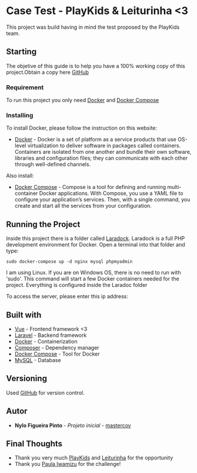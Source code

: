 # Case Test - PlayKids & Leiturinha <3

This project was build having in mind the test proposed by the PlayKids team.

## Starting

The objetive of this guide is to help you have a 100% working copy of this project.Obtain a copy here
[GitHub](https://github.com/mastercoy/[editar])

### Requirement

To run this project you only need [Docker](https://www.docker.com/get-started) and [Docker Compose](https://docs.docker.com/compose/install/)

### Installing

To install Docker, please follow the instruction on this website:

* [Docker](https://www.docker.com/get-started) - Docker is a set of platform as a service products that use OS-level virtualization to deliver software in packages called containers. Containers are
  isolated from one another and bundle their own software, libraries and configuration files; they can communicate with each other through well-defined channels.

Also install:

* [Docker Compose](https://docs.docker.com/compose/install/) - Compose is a tool for defining and running multi-container Docker applications. With Compose, you use a YAML file to configure your
  application’s services. Then, with a single command, you create and start all the services from your configuration.

## Running the Project

Inside this project there is a folder called [Laradock](http://laradock.io/). Laradock is a full PHP development environment for Docker. Open a terminal into that folder and type:

``` 
sudo docker-compose up -d nginx mysql phpmyadmin
```

I am using Linux. If you are on Windows OS, there is no need to run with 'sudo'. This command will start a few Docker containers needed for the project. Everything is configured inside the Laradoc
folder

To access the server, please enter this ip address:

## Built with

* [Vue](https://vuejs.org/) - Frontend framework <3
* [Laravel](https://laravel.com/) - Backend framework
* [Docker](https://www.docker.com/get-started) - Containerization
* [Composer](https://getcomposer.org/) - Dependency manager
* [Docker Compose](https://docs.docker.com/compose/install/) - Tool for Docker
* [MySQL](https://www.mysql.com/) - Database

## Versioning

Used [GitHub](https://github.com/) for version control.

## Autor

* **Nylo Figueira Pinto** - *Projeto inicial* - [mastercoy](https://github.com/mastercoy)

## Final Thoughts

* Thank you very much [PlayKids](https://playkids.com/) and [Leiturinha](https://leiturinha.com.br/) for the opportunity
* Thank you [Paula Iwamizu](https://www.linkedin.com/in/paula-iwamizu-32bb0929/) for the challenge!


